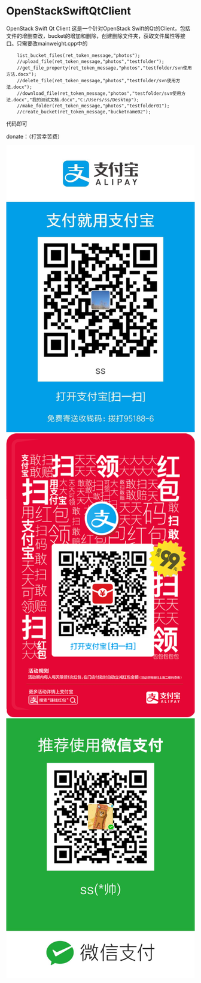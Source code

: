 # OpenStackSwiftQtClient
OpenStack Swift Qt  Client
这是一个针对OpenStack Swift的Qt的Client，包括文件的增删查改，bucket的增加和删除，创建删除文件夹，获取文件属性等接口。只需要改mainweight.cpp中的

```
    list_bucket_files(ret_token_message,"photos");
    //upload_file(ret_token_message,"photos","testfolder");
    //get_file_property(ret_token_message,"photos","testfolder/svn使用方法.docx");
    //delete_file(ret_token_message,"photos","testfolder/svn使用方法.docx");
    //download_file(ret_token_message,"photos","testfolder/svn使用方法.docx","我的测试文档.docx","C:/Users/ss/Desktop");
    //make_folder(ret_token_message,"photos","testfolder01");
    //create_bucket(ret_token_message,"bucketname02");
```


代码即可

donate：（打赏幸苦费）

![image](https://github.com/buptis073114/TestAndroidJNI/blob/master/1130108806.jpg)
![image](https://github.com/buptis073114/TestAndroidJNI/blob/master/1381875294.jpg)
![image](https://github.com/buptis073114/TestAndroidJNI/blob/master/77042545.jpg)
